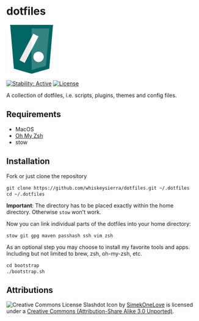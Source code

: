 # dotfiles

![Slashdot icon](docs/icon.png)

[![Stability: Active](https://masterminds.github.io/stability/active.svg)](https://masterminds.github.io/stability/active.html)
[![License](https://img.shields.io/badge/license-MIT-blue.svg)](https://raw.githubusercontent.com/whiskeysierra/dotfiles/master/LICENSE)

A collection of dotfiles, i.e. scripts, plugins, themes and config files.

## Requirements

- MacOS
- [Oh My Zsh](https://github.com/robbyrussell/oh-my-zsh)
- stow

## Installation

Fork or just clone the repository

    git clone https://github.com/whiskeysierra/dotfiles.git ~/.dotfiles
    cd ~/.dotfiles

**Important**: The directory has to be placed exactly within the home directory.
Otherwise `stow` won't work.

Now you can link individual parts of the dotfiles into your home directory:

    stow git gpg maven passhash ssh vim zsh

As an optional step you may choose to install my favorite tools and apps.
Including but not limited to brew, zsh, oh-my-zsh, etc.

    cd bootstrap
    ./bootstrap.sh

## Attributions

![Creative Commons License](http://i.creativecommons.org/l/by-sa/3.0/80x15.png)
Slashdot Icon by [SimekOneLove](http://www.iconarchive.com/show/modern-web-icons-by-simekonelove/slashdot-icon.html)
is licensed under a [Creative Commons (Attribution-Share Alike 3.0 Unported)](http://creativecommons.org/licenses/by-sa/3.0/).
